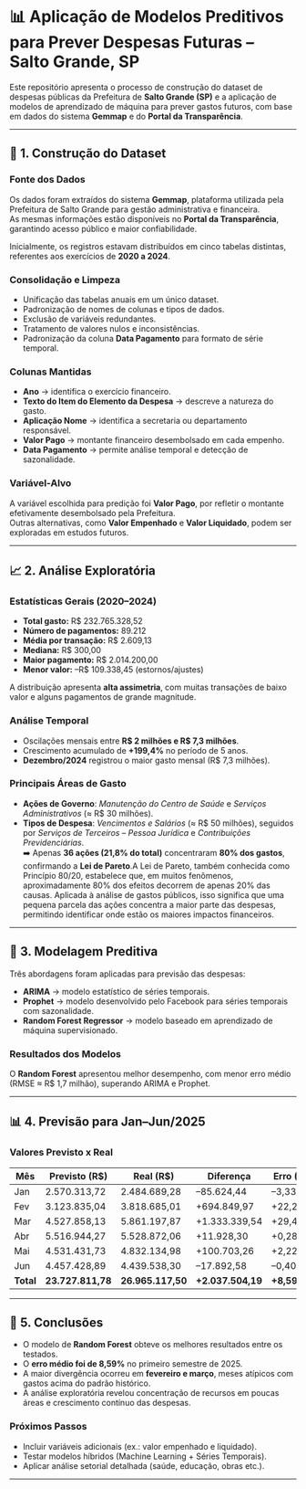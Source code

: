 # 📊 Aplicação de Modelos Preditivos para Prever Despesas Futuras – Salto Grande, SP

Este repositório apresenta o processo de construção do dataset de despesas públicas da Prefeitura de **Salto Grande (SP)** e a aplicação de modelos de aprendizado de máquina para prever gastos futuros, com base em dados do sistema **Gemmap** e do **Portal da Transparência**.

---

## 🔎 1. Construção do Dataset

### Fonte dos Dados
Os dados foram extraídos do sistema **Gemmap**, plataforma utilizada pela Prefeitura de Salto Grande para gestão administrativa e financeira.  
As mesmas informações estão disponíveis no **Portal da Transparência**, garantindo acesso público e maior confiabilidade.

Inicialmente, os registros estavam distribuídos em cinco tabelas distintas, referentes aos exercícios de **2020 a 2024**.

### Consolidação e Limpeza
- Unificação das tabelas anuais em um único dataset.  
- Padronização de nomes de colunas e tipos de dados.  
- Exclusão de variáveis redundantes.  
- Tratamento de valores nulos e inconsistências.  
- Padronização da coluna **Data Pagamento** para formato de série temporal.  

### Colunas Mantidas
- **Ano** → identifica o exercício financeiro.  
- **Texto do Item do Elemento da Despesa** → descreve a natureza do gasto.  
- **Aplicação Nome** → identifica a secretaria ou departamento responsável.  
- **Valor Pago** → montante financeiro desembolsado em cada empenho.  
- **Data Pagamento** → permite análise temporal e detecção de sazonalidade.  

### Variável-Alvo
A variável escolhida para predição foi **Valor Pago**, por refletir o montante efetivamente desembolsado pela Prefeitura.  
Outras alternativas, como **Valor Empenhado** e **Valor Liquidado**, podem ser exploradas em estudos futuros.

---

## 📈 2. Análise Exploratória

### Estatísticas Gerais (2020–2024)
- **Total gasto:** R$ 232.765.328,52  
- **Número de pagamentos:** 89.212  
- **Média por transação:** R$ 2.609,13  
- **Mediana:** R$ 300,00  
- **Maior pagamento:** R$ 2.014.200,00  
- **Menor valor:** –R$ 109.338,45 (estornos/ajustes)  

A distribuição apresenta **alta assimetria**, com muitas transações de baixo valor e alguns pagamentos de grande magnitude.

### Análise Temporal
- Oscilações mensais entre **R$ 2 milhões e R$ 7,3 milhões**.  
- Crescimento acumulado de **+199,4%** no período de 5 anos.  
- **Dezembro/2024** registrou o maior gasto mensal (R$ 7,3 milhões).  

### Principais Áreas de Gasto
- **Ações de Governo**: *Manutenção do Centro de Saúde* e *Serviços Administrativos* (≈ R$ 30 milhões).  
- **Tipos de Despesa**: *Vencimentos e Salários* (≈ R$ 50 milhões), seguidos por *Serviços de Terceiros – Pessoa Jurídica* e *Contribuições Previdenciárias*.  
➡️ Apenas **36 ações (21,8% do total)** concentraram **80% dos gastos**, confirmando a **Lei de Pareto**.A Lei de Pareto, também conhecida como Princípio 80/20, estabelece que, em muitos fenômenos, aproximadamente 80% dos efeitos decorrem de apenas 20% das causas. Aplicada à análise de gastos públicos, isso significa que uma pequena parcela das ações concentra a maior parte das despesas, permitindo identificar onde estão os maiores impactos financeiros.

---

## 🤖 3. Modelagem Preditiva

Três abordagens foram aplicadas para previsão das despesas:

- **ARIMA** → modelo estatístico de séries temporais.  
- **Prophet** → modelo desenvolvido pelo Facebook para séries temporais com sazonalidade.  
- **Random Forest Regressor** → modelo baseado em aprendizado de máquina supervisionado.  

### Resultados dos Modelos
O **Random Forest** apresentou melhor desempenho, com menor erro médio (RMSE ≈ R$ 1,7 milhão), superando ARIMA e Prophet.

---

## 📊 4. Previsão para Jan–Jun/2025

### Valores Previsto x Real
| Mês | Previsto (R$) | Real (R$) | Diferença | Erro (%) |
|-----|--------------|-----------|-----------|-----------|
| Jan | 2.570.313,72 | 2.484.689,28 | –85.624,44 | –3,33% |
| Fev | 3.123.835,04 | 3.818.685,01 | +694.849,97 | +22,24% |
| Mar | 4.527.858,13 | 5.861.197,87 | +1.333.339,54 | +29,45% |
| Abr | 5.516.944,27 | 5.528.872,06 | +11.928,30 | +0,28% |
| Mai | 4.531.431,73 | 4.832.134,98 | +100.703,26 | +2,22% |
| Jun | 4.457.428,89 | 4.439.538,30 | –17.892,58 | –0,40% |
| **Total** | **23.727.811,78** | **26.965.117,50** | **+2.037.504,19** | **+8,59%** |

---

## 📌 5. Conclusões

- O modelo de **Random Forest** obteve os melhores resultados entre os testados.  
- O **erro médio foi de 8,59%** no primeiro semestre de 2025.  
- A maior divergência ocorreu em **fevereiro e março**, meses atípicos com gastos acima do padrão histórico.  
- A análise exploratória revelou concentração de recursos em poucas áreas e crescimento contínuo das despesas.  

### Próximos Passos
- Incluir variáveis adicionais (ex.: valor empenhado e liquidado).  
- Testar modelos híbridos (Machine Learning + Séries Temporais).  
- Aplicar análise setorial detalhada (saúde, educação, obras etc.).  

---


